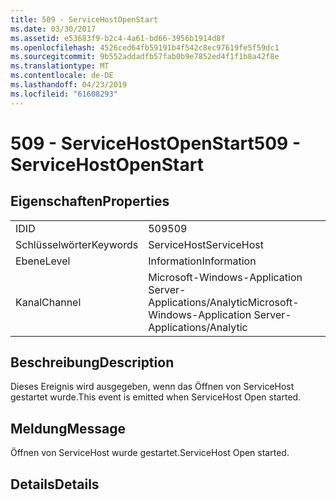 ```yaml
---
title: 509 - ServiceHostOpenStart
ms.date: 03/30/2017
ms.assetid: e53683f9-b2c4-4a61-bd66-3956b1914d8f
ms.openlocfilehash: 4526ced64fb59191b4f542c8ec97619fe5f59dc1
ms.sourcegitcommit: 9b552addadfb57fab0b9e7852ed4f1f1b8a42f8e
ms.translationtype: MT
ms.contentlocale: de-DE
ms.lasthandoff: 04/23/2019
ms.locfileid: "61608293"
---
```

# <a name="509---servicehostopenstart"></a><span data-ttu-id="795a8-102">509 - ServiceHostOpenStart</span><span class="sxs-lookup"><span data-stu-id="795a8-102">509 - ServiceHostOpenStart</span></span>
## <a name="properties"></a><span data-ttu-id="795a8-103">Eigenschaften</span><span class="sxs-lookup"><span data-stu-id="795a8-103">Properties</span></span>  
  
|||  
|-|-|  
|<span data-ttu-id="795a8-104">ID</span><span class="sxs-lookup"><span data-stu-id="795a8-104">ID</span></span>|<span data-ttu-id="795a8-105">509</span><span class="sxs-lookup"><span data-stu-id="795a8-105">509</span></span>|  
|<span data-ttu-id="795a8-106">Schlüsselwörter</span><span class="sxs-lookup"><span data-stu-id="795a8-106">Keywords</span></span>|<span data-ttu-id="795a8-107">ServiceHost</span><span class="sxs-lookup"><span data-stu-id="795a8-107">ServiceHost</span></span>|  
|<span data-ttu-id="795a8-108">Ebene</span><span class="sxs-lookup"><span data-stu-id="795a8-108">Level</span></span>|<span data-ttu-id="795a8-109">Information</span><span class="sxs-lookup"><span data-stu-id="795a8-109">Information</span></span>|  
|<span data-ttu-id="795a8-110">Kanal</span><span class="sxs-lookup"><span data-stu-id="795a8-110">Channel</span></span>|<span data-ttu-id="795a8-111">Microsoft-Windows-Application Server-Applications/Analytic</span><span class="sxs-lookup"><span data-stu-id="795a8-111">Microsoft-Windows-Application Server-Applications/Analytic</span></span>|  
  
## <a name="description"></a><span data-ttu-id="795a8-112">Beschreibung</span><span class="sxs-lookup"><span data-stu-id="795a8-112">Description</span></span>  
 <span data-ttu-id="795a8-113">Dieses Ereignis wird ausgegeben, wenn das Öffnen von ServiceHost gestartet wurde.</span><span class="sxs-lookup"><span data-stu-id="795a8-113">This event is emitted when ServiceHost Open started.</span></span>  
  
## <a name="message"></a><span data-ttu-id="795a8-114">Meldung</span><span class="sxs-lookup"><span data-stu-id="795a8-114">Message</span></span>  
 <span data-ttu-id="795a8-115">Öffnen von ServiceHost wurde gestartet.</span><span class="sxs-lookup"><span data-stu-id="795a8-115">ServiceHost Open started.</span></span>  
  
## <a name="details"></a><span data-ttu-id="795a8-116">Details</span><span class="sxs-lookup"><span data-stu-id="795a8-116">Details</span></span>
